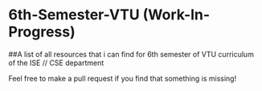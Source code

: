 # 6th-Semester-VTU (Work-In-Progress)

##A list of all resources that i can find for 6th semester of VTU curriculum of the ISE // CSE department

Feel free to make a pull request if you find that something is missing!
